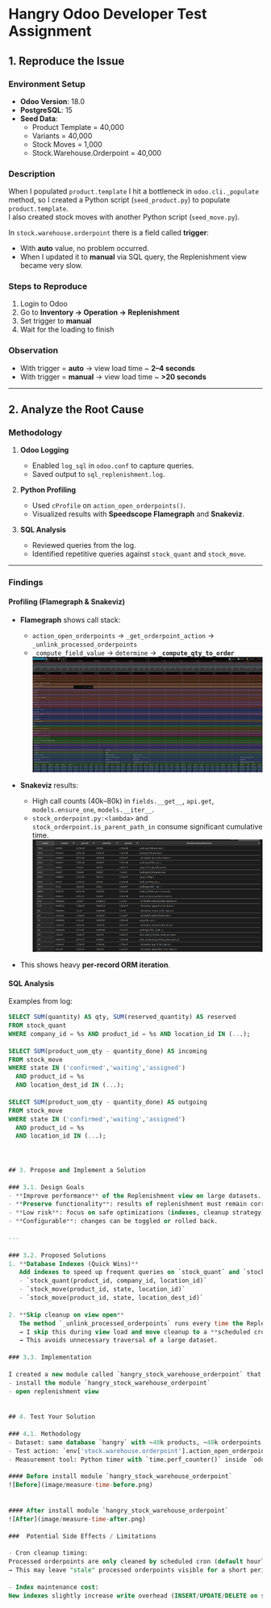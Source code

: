 # Hangry Odoo Developer Test Assignment

## 1. Reproduce the Issue

### Environment Setup
- **Odoo Version**: 18.0  
- **PostgreSQL**: 15  
- **Seed Data**:
  - Product Template = 40,000  
  - Variants = 40,000  
  - Stock Moves = 1,000  
  - Stock.Warehouse.Orderpoint = 40,000  

### Description
When I populated `product.template` I hit a bottleneck in `odoo.cli._populate` method, so I created a Python script (`seed_product.py`) to populate `product.template`.  
I also created stock moves with another Python script (`seed_move.py`).

In `stock.warehouse.orderpoint` there is a field called **trigger**:
- With **auto** value, no problem occurred.  
- When I updated it to **manual** via SQL query, the Replenishment view became very slow.

### Steps to Reproduce
1. Login to Odoo  
2. Go to **Inventory → Operation → Replenishment**  
3. Set trigger to **manual**  
4. Wait for the loading to finish  

### Observation
- With trigger = **auto** → view load time ~ **2–4 seconds**  
- With trigger = **manual** → view load time ~ **>20 seconds**

---

## 2. Analyze the Root Cause

### Methodology
1. **Odoo Logging**
   - Enabled `log_sql` in `odoo.conf` to capture queries.
   - Saved output to `sql_replenishment.log`.

2. **Python Profiling**
   - Used `cProfile` on `action_open_orderpoints()`.
   - Visualized results with **Speedscope Flamegraph** and **Snakeviz**.

3. **SQL Analysis**
   - Reviewed queries from the log.
   - Identified repetitive queries against `stock_quant` and `stock_move`.

---

### Findings

#### Profiling (Flamegraph & Snakeviz)
- **Flamegraph** shows call stack:
  - `action_open_orderpoints` → `_get_orderpoint_action` → `_unlink_processed_orderpoints`
  - `_compute_field_value` → `determine` → **`_compute_qty_to_order`**
    ![Odoo Profiling](image/odoo-profiling.png)

- **Snakeviz** results:
  - High call counts (40k–80k) in `fields.__get__`, `api.get`, `models.ensure_one`, `models.__iter__`.
  - `stock_orderpoint.py:<lambda>` and `stock_orderpoint.is_parent_path_in` consume significant cumulative time.
    ![Odoo Snakeviz](image/snakeviz-profiling.png)
- This shows heavy **per-record ORM iteration**.

#### SQL Analysis
Examples from log:
```sql
SELECT SUM(quantity) AS qty, SUM(reserved_quantity) AS reserved
FROM stock_quant
WHERE company_id = %s AND product_id = %s AND location_id IN (...);

SELECT SUM(product_uom_qty - quantity_done) AS incoming
FROM stock_move
WHERE state IN ('confirmed','waiting','assigned')
  AND product_id = %s
  AND location_dest_id IN (...);

SELECT SUM(product_uom_qty - quantity_done) AS outgoing
FROM stock_move
WHERE state IN ('confirmed','waiting','assigned')
  AND product_id = %s
  AND location_id IN (...);



## 3. Propose and Implement a Solution

### 3.1. Design Goals
- **Improve performance** of the Replenishment view on large datasets.
- **Preserve functionality**: results of replenishment must remain correct.
- **Low risk**: focus on safe optimizations (indexes, cleanup strategy).
- **Configurable**: changes can be toggled or rolled back.

---

### 3.2. Proposed Solutions
1. **Database Indexes (Quick Wins)**  
   Add indexes to speed up frequent queries on `stock_quant` and `stock_move`:
   - `stock_quant(product_id, company_id, location_id)`
   - `stock_move(product_id, state, location_id)`
   - `stock_move(product_id, state, location_dest_id)`

2. **Skip cleanup on view open**  
   The method `_unlink_processed_orderpoints` runs every time the Replenishment view opens.  
   → I skip this during view load and move cleanup to a **scheduled cron job**.  
   → This avoids unnecessary traversal of a large dataset.

### 3.3. Implementation

I created a new module called `hangry_stock_warehouse_orderpoint` that implements the proposed solutions. can see in the repo
- install the module `hangry_stock_warehouse_orderpoint`
- open replenishment view


## 4. Test Your Solution

### 4.1. Methodology
- Dataset: same database `hangry` with ~40k products, ~40k orderpoints, ~1k stock moves.
- Test action: `env['stock.warehouse.orderpoint'].action_open_orderpoints()`
- Measurement tool: Python timer with `time.perf_counter()` inside `odoo shell`.

#### Before install module `hangry_stock_warehouse_orderpoint`
![Before](image/measure-time-before.png)


#### After install module `hangry_stock_warehouse_orderpoint`
![After](image/measure-time-after.png)

###  Potential Side Effects / Limitations

- Cron cleanup timing:
Processed orderpoints are only cleaned by scheduled cron (default hourly), not immediately at view open.
→ This may leave "stale" processed orderpoints visible for a short period, but does not affect correctness.

- Index maintenance cost:
New indexes slightly increase write overhead (INSERT/UPDATE/DELETE on stock_move and stock_quant), but this is negligible compared to the read performance gain on large datasets.
